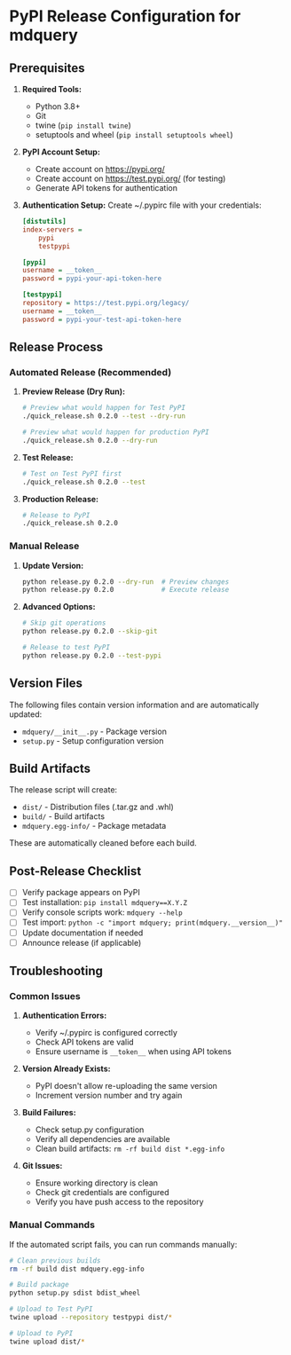 # PyPI Release Configuration for mdquery

## Prerequisites

1. **Required Tools:**
   - Python 3.8+
   - Git
   - twine (`pip install twine`)
   - setuptools and wheel (`pip install setuptools wheel`)

2. **PyPI Account Setup:**
   - Create account on https://pypi.org/
   - Create account on https://test.pypi.org/ (for testing)
   - Generate API tokens for authentication

3. **Authentication Setup:**
   Create ~/.pypirc file with your credentials:
   ```ini
   [distutils]
   index-servers =
       pypi
       testpypi

   [pypi]
   username = __token__
   password = pypi-your-api-token-here

   [testpypi]
   repository = https://test.pypi.org/legacy/
   username = __token__
   password = pypi-your-test-api-token-here
   ```

## Release Process

### Automated Release (Recommended)

1. **Preview Release (Dry Run):**
   ```bash
   # Preview what would happen for Test PyPI
   ./quick_release.sh 0.2.0 --test --dry-run
   
   # Preview what would happen for production PyPI
   ./quick_release.sh 0.2.0 --dry-run
   ```

2. **Test Release:**
   ```bash
   # Test on Test PyPI first
   ./quick_release.sh 0.2.0 --test
   ```

3. **Production Release:**
   ```bash
   # Release to PyPI
   ./quick_release.sh 0.2.0
   ```

### Manual Release

1. **Update Version:**
   ```bash
   python release.py 0.2.0 --dry-run  # Preview changes
   python release.py 0.2.0            # Execute release
   ```

2. **Advanced Options:**
   ```bash
   # Skip git operations
   python release.py 0.2.0 --skip-git
   
   # Release to test PyPI
   python release.py 0.2.0 --test-pypi
   ```

## Version Files

The following files contain version information and are automatically updated:
- `mdquery/__init__.py` - Package version
- `setup.py` - Setup configuration version

## Build Artifacts

The release script will create:
- `dist/` - Distribution files (.tar.gz and .whl)
- `build/` - Build artifacts
- `mdquery.egg-info/` - Package metadata

These are automatically cleaned before each build.

## Post-Release Checklist

- [ ] Verify package appears on PyPI
- [ ] Test installation: `pip install mdquery==X.Y.Z`
- [ ] Verify console scripts work: `mdquery --help`
- [ ] Test import: `python -c "import mdquery; print(mdquery.__version__)"`
- [ ] Update documentation if needed
- [ ] Announce release (if applicable)

## Troubleshooting

### Common Issues

1. **Authentication Errors:**
   - Verify ~/.pypirc is configured correctly
   - Check API tokens are valid
   - Ensure username is `__token__` when using API tokens

2. **Version Already Exists:**
   - PyPI doesn't allow re-uploading the same version
   - Increment version number and try again

3. **Build Failures:**
   - Check setup.py configuration
   - Verify all dependencies are available
   - Clean build artifacts: `rm -rf build dist *.egg-info`

4. **Git Issues:**
   - Ensure working directory is clean
   - Check git credentials are configured
   - Verify you have push access to the repository

### Manual Commands

If the automated script fails, you can run commands manually:

```bash
# Clean previous builds
rm -rf build dist mdquery.egg-info

# Build package
python setup.py sdist bdist_wheel

# Upload to Test PyPI
twine upload --repository testpypi dist/*

# Upload to PyPI
twine upload dist/*
```